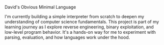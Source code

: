 David's Obvious Minimal Language

I'm currently building a simple interpreter from scratch to deepen my understanding of computer science fundamentals. This project is part of my learning journey as I explore reverse engineering, binary exploitation, and low-level program behavior. It's a hands-on way for me to experiment with parsing, evaluation, and how languages work under the hood.
